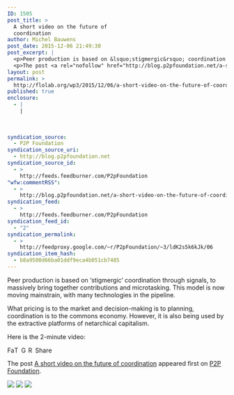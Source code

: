 ```yaml
---
ID: 1505
post_title: >
  A short video on the future of
  coordination
author: Michel Bauwens
post_date: 2015-12-06 21:49:30
post_excerpt: |
  <p>Peer production is based on &lsquo;stigmergic&rsquo; coordination through signals, to massively bring together contributions and microtasking. This model is now moving mainstrain, with many technologies in the pipeline. What pricing is to the market and decision-making is to planning, coordination is to the commons economy. However, it is also being used by the extractive platforms [&hellip;]</p>
  <p>The post <a rel="nofollow" href="http://blog.p2pfoundation.net/a-short-video-on-the-future-of-coordination/2015/12/06">A short video on the future of coordination</a> appeared first on <a rel="nofollow" href="http://blog.p2pfoundation.net/">P2P Foundation</a>.</p>
layout: post
permalink: >
  http://flolab.org/wp3/2015/12/06/a-short-video-on-the-future-of-coordination/
published: true
enclosure:
  - |
    |
        
        
        
syndication_source:
  - P2P Foundation
syndication_source_uri:
  - http://blog.p2pfoundation.net
syndication_source_id:
  - >
    http://feeds.feedburner.com/P2pFoundation
"wfw:commentRSS":
  - >
    http://blog.p2pfoundation.net/a-short-video-on-the-future-of-coordination/2015/12/06/feed
syndication_feed:
  - >
    http://feeds.feedburner.com/P2pFoundation
syndication_feed_id:
  - "2"
syndication_permalink:
  - >
    http://feedproxy.google.com/~r/P2pFoundation/~3/ldK2s5k6kJk/06
syndication_item_hash:
  - b8a9500d66ba01ddf9eca4b051cb7485
---
```

Peer production is based on ‘stigmergic’ coordination through signals, to massively bring together contributions and microtasking. This model is now moving mainstrain, with many technologies in the pipeline.

What pricing is to the market and decision-making is to planning, coordination is to the commons economy. However, it is also being used by the extractive platforms of netarchical capitalism.

Here is the 2-minute video:



<a class="a2a_button_facebook" href="http://www.addtoany.com/add_to/facebook?linkurl=http%3A%2F%2Fblog.p2pfoundation.net%2Fa-short-video-on-the-future-of-coordination%2F2015%2F12%2F06&linkname=A%20short%20video%20on%20the%20future%20of%20coordination" title="Facebook" rel="nofollow"><img src="http://blog.p2pfoundation.net/wp-content/plugins/add-to-any/icons/facebook.png" width="16" height="16" alt="Facebook" /></a><a class="a2a_button_twitter" href="http://www.addtoany.com/add_to/twitter?linkurl=http%3A%2F%2Fblog.p2pfoundation.net%2Fa-short-video-on-the-future-of-coordination%2F2015%2F12%2F06&linkname=A%20short%20video%20on%20the%20future%20of%20coordination" title="Twitter" rel="nofollow"><img src="http://blog.p2pfoundation.net/wp-content/plugins/add-to-any/icons/twitter.png" width="16" height="16" alt="Twitter" /></a><a class="a2a_button_google_plus" href="http://www.addtoany.com/add_to/google_plus?linkurl=http%3A%2F%2Fblog.p2pfoundation.net%2Fa-short-video-on-the-future-of-coordination%2F2015%2F12%2F06&linkname=A%20short%20video%20on%20the%20future%20of%20coordination" title="Google+" rel="nofollow"><img src="http://blog.p2pfoundation.net/wp-content/plugins/add-to-any/icons/google_plus.png" width="16" height="16" alt="Google+" /></a><a class="a2a_button_reddit" href="http://www.addtoany.com/add_to/reddit?linkurl=http%3A%2F%2Fblog.p2pfoundation.net%2Fa-short-video-on-the-future-of-coordination%2F2015%2F12%2F06&linkname=A%20short%20video%20on%20the%20future%20of%20coordination" title="Reddit" rel="nofollow"><img src="http://blog.p2pfoundation.net/wp-content/plugins/add-to-any/icons/reddit.png" width="16" height="16" alt="Reddit" /></a><a class="a2a_dd a2a_target addtoany_share_save" href="https://www.addtoany.com/share#url=http%3A%2F%2Fblog.p2pfoundation.net%2Fa-short-video-on-the-future-of-coordination%2F2015%2F12%2F06&title=A%20short%20video%20on%20the%20future%20of%20coordination" id="wpa2a_2"><img src="http://blog.p2pfoundation.net/wp-content/plugins/add-to-any/share_save_120_16.png" width="120" height="16" alt="Share" /></a>

The post <a rel="nofollow" href="http://blog.p2pfoundation.net/a-short-video-on-the-future-of-coordination/2015/12/06">A short video on the future of coordination</a> appeared first on <a rel="nofollow" href="http://blog.p2pfoundation.net/">P2P Foundation</a>.

<div class="feedflare">
  <a href="http://feeds.feedburner.com/~ff/P2pFoundation?a=ldK2s5k6kJk:dcKwC6yj7DE:7Q72WNTAKBA"><img src="http://feeds.feedburner.com/~ff/P2pFoundation?d=7Q72WNTAKBA" border="0" /></img></a> <a href="http://feeds.feedburner.com/~ff/P2pFoundation?a=ldK2s5k6kJk:dcKwC6yj7DE:D7DqB2pKExk"><img src="http://feeds.feedburner.com/~ff/P2pFoundation?i=ldK2s5k6kJk:dcKwC6yj7DE:D7DqB2pKExk" border="0" /></img></a> <a href="http://feeds.feedburner.com/~ff/P2pFoundation?a=ldK2s5k6kJk:dcKwC6yj7DE:2mJPEYqXBVI"><img src="http://feeds.feedburner.com/~ff/P2pFoundation?d=2mJPEYqXBVI" border="0" /></img></a>
</div>

<img src="http://feeds.feedburner.com/~r/P2pFoundation/~4/ldK2s5k6kJk" height="1" width="1" alt="" />